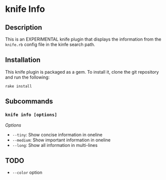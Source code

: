 # knife Info

## Description

This is an EXPERIMENTAL knife plugin that displays the information from the `knife.rb` config file in the kinfe search path.

## Installation

This knife plugin is packaged as a gem.  To install it, clone the
git repository and run the following:

    rake install

## Subcommands

### `knife info [options]`

*Options*

  * `--tiny`: Show concise information in oneline
  * `--medium`: Show important information in oneline
  * `--long`: Show all information in multi-lines

## TODO

* `--color` option
